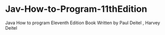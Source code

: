 # Jav-How-to-Program-11thEdition
Java How to program Eleventh Edition  Book Written by Paul Deitel , Harvey Deitel
